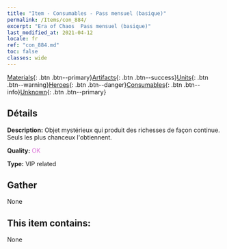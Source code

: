 ```yaml
---
title: "Item - Consumables - Pass mensuel (basique)"
permalink: /Items/con_884/
excerpt: "Era of Chaos  Pass mensuel (basique)"
last_modified_at: 2021-04-12
locale: fr
ref: "con_884.md"
toc: false
classes: wide
---
```

 [Materials](/fr/Items/){: .btn .btn--primary}[Artifacts](/fr/Items/Artifacts/){: .btn .btn--success}[Units](/fr/Items/Units/){: .btn .btn--warning}[Heroes](/fr/Items/Heroes/){: .btn .btn--danger}[Consumables](/fr/Items/Consumables/){: .btn .btn--info}[Unknown](/fr/Items/Unknown/){: .btn .btn--primary}

## Détails
 **Description:** Objet mystérieux qui produit des richesses de façon continue. Seuls les plus chanceux l'obtiennent.

 **Quality:** <span style="color: #DA70D6">OK</span>

 **Type:** VIP related

## Gather

  None

## This item contains:

  None

